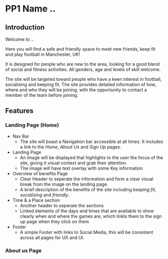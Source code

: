 # PP1 Name ..


## Introduction
Welcome to ..

Here you will find a safe and friendly space to meet new friends, keep fit and play football in Manchester, UK!

It is designed for people who are new to the area, looking for a good blend of social and fitness activities. All genders, age and levels of skill welcome.

The site will be targeted toward people who have a keen interest in football, socialising and keeping fit. The site provides detailed information of how, where and who they will be joining, with the opportunity to contact a member of the team before joining. 


## Features

### Landing Page (Home)
* Nav Bar
    * The site will boast a Navigation bar accessible at all times. It includes a link to the *Home*, *About Us* and *Sign Up* pages.  
* Landing Page
    * An image will be displayed that highlights to the user the focus of the site, giving it visual context and grab their attention.
    * The image will have text overlay with some Key information
* Overview of benefits Page
    * Clear Header to seperate the information and form a clear visual break from the image on the landing page.
    * A brief description of the benefits of the site including *keeping fit*, *socialising* and *friendly*. 
* Time & a Place section
    * Another header to seperate the sections
    * Linked elements of the days and times that are available to show clearly when and where the games are, which linkls them to the sign up page when they click on them
* Footer
    * A simple Footer with links to Social Media, this will be consistent across all pages for UX and UI.

### About us Page